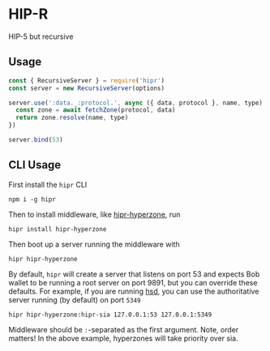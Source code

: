 # HIP-R

HIP-5 but recursive

## Usage

```js
const { RecursiveServer } = require('hipr') 
const server = new RecursiveServer(options)

server.use(':data._:protocol.', async ({ data, protocol }, name, type) => {
  const zone = await fetchZone(protocol, data)
  return zone.resolve(name, type)
})

server.bind(53)
```

## CLI Usage

First install the `hipr` CLI

```
npm i -g hipr
```

Then to install middleware, like [hipr-hyperzone](https://github.com/lukeburns/hipr-hyperzone), run

```
hipr install hipr-hyperzone
```

Then boot up a server running the middleware with

```
hipr hipr-hyperzone
```

By default, `hipr` will create a server that listens on port 53 and expects Bob wallet to be running a root server on port 9891, but you can override these defaults. For example, if you are running [hsd](https://github.com/handshake-org/hsd), you can use the authoritative server running (by default) on port `5349`

```
hipr hipr-hyperzone:hipr-sia 127.0.0.1:53 127.0.0.1:5349
```

Middleware should be `:`-separated as the first argument. Note, order matters! In the above example, hyperzones will take priority over sia.
